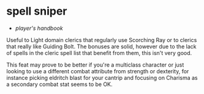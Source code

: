 # <red>spell sniper</red>

- *player's handbook*

Useful to Light domain clerics that regularly use Scorching Ray or to clerics that really like Guiding Bolt. The bonuses are solid, however due to the lack of spells in the cleric spell list that benefit from them, this isn't very good.

This feat may prove to be better if you're a multiclass character or just looking to use a different combat attribute from strength or dexterity, for instance picking eldritch blast for your cantrip and focusing on Charisma as a secondary combat stat seems to be OK.
